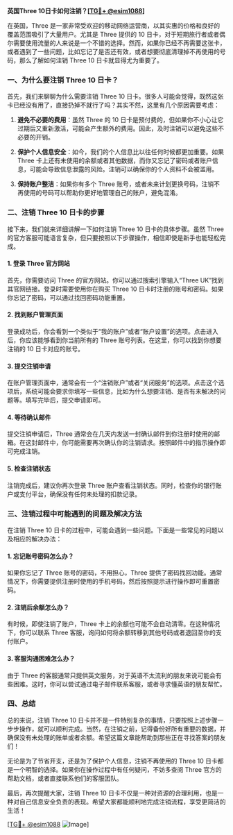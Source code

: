 **英国Three 10日卡如何注销？[[TG💪+ @esim1088](https://t.me/s/esim1088)]**

在英国，Three 是一家非常受欢迎的移动网络运营商，以其实惠的价格和良好的覆盖范围吸引了大量用户。尤其是 Three 提供的 10 日卡，对于短期旅行者或者偶尔需要使用流量的人来说是一个不错的选择。然而，如果你已经不再需要这张卡，或者遇到了一些问题，比如忘记了是否还有效，或者想要彻底清理掉不再使用的号码，那么了解如何注销 Three 10 日卡就显得尤为重要了。

### 一、为什么要注销 Three 10 日卡？

首先，我们来聊聊为什么需要注销 Three 10 日卡。很多人可能会觉得，既然这张卡已经没有用了，直接扔掉不就行了吗？其实不然，这里有几个原因需要考虑：

1. **避免不必要的费用**：虽然 Three 的 10 日卡是预付费的，但如果你不小心让它过期后又重新激活，可能会产生额外的费用。因此，及时注销可以避免这些不必要的开销。
   
2. **保护个人信息安全**：如今，我们的个人信息比以往任何时候都更加重要。如果 Three 卡上还有未使用的余额或者其他数据，而你又忘记了密码或者账户信息，可能会导致信息泄露的风险。注销可以确保你的个人资料不会被滥用。

3. **保持账户整洁**：如果你有多个 Three 账号，或者未来计划更换号码，注销不再使用的号码可以帮助你更好地管理自己的账户，避免混淆。

### 二、注销 Three 10 日卡的步骤

接下来，我们就来详细讲解一下如何注销 Three 10 日卡的具体步骤。虽然 Three 的官方客服可能语言复杂，但只要按照以下步骤操作，相信即使是新手也能轻松完成。

#### 1. 登录 Three 官方网站

首先，你需要访问 Three 的官方网站。你可以通过搜索引擎输入“Three UK”找到其官网链接。登录时需要使用你在购买 Three 10 日卡时注册的账号和密码。如果你忘记了密码，可以通过找回密码功能重置。

#### 2. 找到账户管理页面

登录成功后，你会看到一个类似于“我的账户”或者“账户设置”的选项。点击进入后，你应该能够看到你当前所有的 Three 账号列表。在这里，你可以找到你想要注销的 10 日卡对应的账号。

#### 3. 提交注销申请

在账户管理页面中，通常会有一个“注销账户”或者“关闭服务”的选项。点击这个选项后，系统可能会要求你填写一些信息，比如为什么想要注销、是否有未解决的问题等。填写完毕后，提交申请即可。

#### 4. 等待确认邮件

提交注销申请后，Three 通常会在几天内发送一封确认邮件到你注册时使用的邮箱。在这封邮件中，你可能需要再次确认你的注销请求。按照邮件中的指示操作即可完成注销。

#### 5. 检查注销状态

注销完成后，建议你再次登录 Three 账户查看注销状态。同时，检查你的银行账户或支付平台，确保没有任何未处理的扣款记录。

### 三、注销过程中可能遇到的问题及解决方法

在注销 Three 10 日卡的过程中，可能会遇到一些问题。下面是一些常见的问题以及相应的解决办法：

#### 1. 忘记账号密码怎么办？

如果你忘记了 Three 账号的密码，不用担心，Three 提供了密码找回功能。通常情况下，你需要提供注册时使用的手机号码，然后按照提示进行操作即可重置密码。

#### 2. 注销后余额怎么办？

有时候，即使注销了账户，Three 卡上的余额也可能不会自动清零。在这种情况下，你可以联系 Three 客服，询问如何将余额转移到其他号码或者退回至你的支付账户。

#### 3. 客服沟通困难怎么办？

由于 Three 的客服通常只提供英文服务，对于英语不太流利的朋友来说可能会有些困难。这时，你可以尝试通过电子邮件联系客服，或者寻求懂英语的朋友帮忙。

### 四、总结

总的来说，注销 Three 10 日卡并不是一件特别复杂的事情，只要按照上述步骤一步步操作，就可以顺利完成。当然，在注销之前，记得备份好所有重要的数据，并确保没有未处理的账单或者余额。希望这篇文章能帮助到那些正在寻找答案的朋友们！

无论是为了节省开支，还是为了保护个人信息，注销不再使用的 Three 10 日卡都是一个明智的选择。如果你在操作过程中有任何疑问，不妨多查阅 Three 官方的帮助文档，或者直接联系他们的客服团队。

最后，再次提醒大家，注销 Three 10 日卡不仅是一种对资源的合理利用，也是一种对自己信息安全负责的表现。希望大家都能顺利地完成注销流程，享受更简洁的生活！

[[TG💪+ @esim1088](https://t.me/s/esim1088) ![Image](https://i.postimg.cc/4NQfJmqS/Snipaste-2025-05-13-00-14-12.png)]